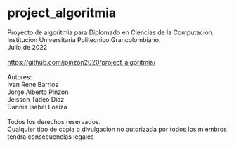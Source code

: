 # project_algoritmia

Proyecto de algoritmia para Diplomado en Ciencias de la Computacion. <br/>
Institucion Universitaria Politecnico Grancolombiano.<br/>
Julio de 2022
<br/> <br/>
https://github.com/jpinzon2020/project_algoritmia/
<br/> <br/>
Autores: <br/>
Ivan Rene Barrios <br/>
Jorge Alberto Pinzon <br/>
Jeisson Tadeo Diaz <br/>
Dannia Isabel Loaiza <br/>
<br/>
Todos los derechos reservados.<br/>
Cualquier tipo de copia o divulgacion no autorizada por todos los miembros tendra consecuencias legales
